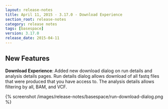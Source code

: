 ```yaml
---
layout: release-notes
title: April 11, 2015 - 3.17.0 - Download Experience
section_root: release-notes
category: release notes
tags: [basespace]
version: 3.17.0
release_date: 2015-04-11
---
```


## New Features

**Download Experience**: Added new download dialog on run details and analysis details pages. Run details dialog allows download of all fastq files that were produced that you have access to.  The analysis details allows filtering by all, BAM, and VCF.

{% screenshot /images/release-notes/basespace/run-download-dialog.png %}